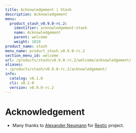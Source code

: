 ```yaml
---
title: Acknowledgement | Stash
description: Acknowledgement
menu:
  product_stash_v0.9.0-rc.2:
    identifier: acknowledgement-stash
    name: Acknowledgement
    parent: welcome
    weight: 1010
product_name: stash
menu_name: product_stash_v0.9.0-rc.2
section_menu_id: welcome
url: /products/stash/v0.9.0-rc.2/welcome/acknowledgement/
aliases:
- /products/stash/v0.9.0-rc.2/acknowledgement/
info:
  catalog: v0.1.0
  cli: v0.2.0
  version: v0.9.0-rc.2
---
```


# Acknowledgement
 - Many thanks to [Alexander Neumann](https://github.com/fd0) for [Restic](https://restic.net) project.
